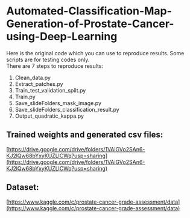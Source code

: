 # Automated-Classification-Map-Generation-of-Prostate-Cancer-using-Deep-Learning
Here is the original code which you can use to reproduce results. Some scripts are for testing codes only.  
There are 7 steps to reproduce results:
1. Clean_data.py
2. Extract_patches.py
3. Train_test_validation_spilt.py
4. Train.py
5. Save_slideFolders_mask_image.py
6. Save_slideFolders_classification_result.py
7. Output_quadratic_kappa.py
## Trained weights and generated csv files:  
[https://drive.google.com/drive/folders/1VAiGVo2SAn6-KJ2lQw68bYxyKUZLlCWq?usp=sharing](https://drive.google.com/drive/folders/1VAiGVo2SAn6-KJ2lQw68bYxyKUZLlCWq?usp=sharing)
## Dataset:  
[https://www.kaggle.com/c/prostate-cancer-grade-assessment/data](https://www.kaggle.com/c/prostate-cancer-grade-assessment/data)
